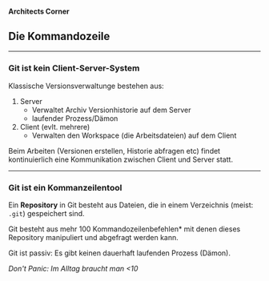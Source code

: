 #### Architects Corner


## Die Kommandozeile


---


### Git ist kein Client-Server-System

Klassische Versionsverwaltunge bestehen aus:

 1. Server
    * Verwaltet Archiv Versionhistorie auf dem Server
    * laufender Prozess/Dämon
 1. Client (evlt. mehrere)
    * Verwalten den Workspace (die Arbeitsdateien) auf dem Client

Beim Arbeiten (Versionen erstellen, Historie abfragen etc) findet kontinuierlich eine Kommunikation zwischen Client und Server statt.


---


### Git ist ein Kommanzeilentool

Ein **Repository** in Git besteht aus Dateien,
die in einem Verzeichnis (meist: `.git`) gespeichert sind. 

Git besteht aus mehr 100 Kommandozeilenbefehlen* mit denen dieses Repository manipuliert und abgefragt werden kann.

Git ist passiv: Es gibt keinen dauerhaft laufenden Prozess (Dämon).

*Don't Panic: Im Alltag braucht man <10*




